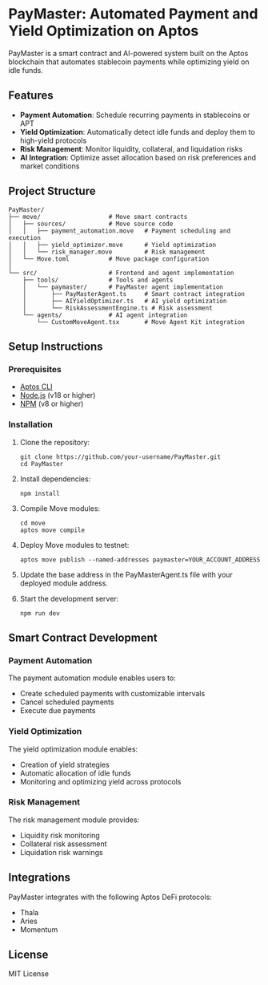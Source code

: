 # PayMaster: Automated Payment and Yield Optimization on Aptos

PayMaster is a smart contract and AI-powered system built on the Aptos blockchain that automates stablecoin payments while optimizing yield on idle funds.

## Features

- **Payment Automation**: Schedule recurring payments in stablecoins or APT
- **Yield Optimization**: Automatically detect idle funds and deploy them to high-yield protocols
- **Risk Management**: Monitor liquidity, collateral, and liquidation risks
- **AI Integration**: Optimize asset allocation based on risk preferences and market conditions

## Project Structure

```
PayMaster/
├── move/                   # Move smart contracts
│   ├── sources/            # Move source code
│   │   ├── payment_automation.move   # Payment scheduling and execution
│   │   ├── yield_optimizer.move      # Yield optimization
│   │   └── risk_manager.move         # Risk management
│   └── Move.toml           # Move package configuration
│
└── src/                    # Frontend and agent implementation
    ├── tools/              # Tools and agents
    │   └── paymaster/      # PayMaster agent implementation
    │       ├── PayMasterAgent.ts     # Smart contract integration
    │       ├── AIYieldOptimizer.ts   # AI yield optimization
    │       └── RiskAssessmentEngine.ts # Risk assessment
    └── agents/             # AI agent integration
        └── CustomMoveAgent.tsx       # Move Agent Kit integration
```

## Setup Instructions

### Prerequisites

- [Aptos CLI](https://aptos.dev/cli-tools/aptos-cli-tool/install-aptos-cli/)
- [Node.js](https://nodejs.org/en/) (v18 or higher)
- [NPM](https://www.npmjs.com/) (v8 or higher)

### Installation

1. Clone the repository:

   ```
   git clone https://github.com/your-username/PayMaster.git
   cd PayMaster
   ```

2. Install dependencies:

   ```
   npm install
   ```

3. Compile Move modules:

   ```
   cd move
   aptos move compile
   ```

4. Deploy Move modules to testnet:

   ```
   aptos move publish --named-addresses paymaster=YOUR_ACCOUNT_ADDRESS
   ```

5. Update the base address in the PayMasterAgent.ts file with your deployed module address.

6. Start the development server:
   ```
   npm run dev
   ```

## Smart Contract Development

### Payment Automation

The payment automation module enables users to:

- Create scheduled payments with customizable intervals
- Cancel scheduled payments
- Execute due payments

### Yield Optimization

The yield optimization module enables:

- Creation of yield strategies
- Automatic allocation of idle funds
- Monitoring and optimizing yield across protocols

### Risk Management

The risk management module provides:

- Liquidity risk monitoring
- Collateral risk assessment
- Liquidation risk warnings

## Integrations

PayMaster integrates with the following Aptos DeFi protocols:

- Thala
- Aries
- Momentum

## License

MIT License
